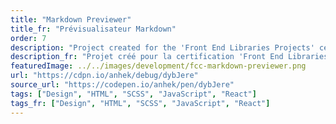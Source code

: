 ```yaml
---
title: "Markdown Previewer"
title_fr: "Prévisualisateur Markdown"
order: 7
description: "Project created for the 'Front End Libraries Projects' certification on freeCodeCamp. Made with React."
description_fr: "Projet créé pour la certification 'Front End Libraries Projects' sur freeCodeCamp. Réalisé avec React."
featuredImage: ../../images/development/fcc-markdown-previewer.png
url: "https://cdpn.io/anhek/debug/dybJere"
source_url: "https://codepen.io/anhek/pen/dybJere"
tags: ["Design", "HTML", "SCSS", "JavaScript", "React"]
tags_fr: ["Design", "HTML", "SCSS", "JavaScript", "React"]
---
```

